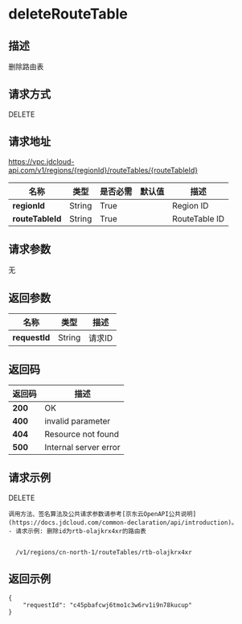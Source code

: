 # deleteRouteTable


## 描述
删除路由表

## 请求方式
DELETE

## 请求地址
https://vpc.jdcloud-api.com/v1/regions/{regionId}/routeTables/{routeTableId}

|名称|类型|是否必需|默认值|描述|
|---|---|---|---|---|
|**regionId**|String|True| |Region ID|
|**routeTableId**|String|True| |RouteTable ID|

## 请求参数
无


## 返回参数
|名称|类型|描述|
|---|---|---|
|**requestId**|String|请求ID|


## 返回码
|返回码|描述|
|---|---|
|**200**|OK|
|**400**|invalid parameter|
|**404**|Resource not found|
|**500**|Internal server error|

## 请求示例
DELETE
```
调用方法、签名算法及公共请求参数请参考[京东云OpenAPI公共说明](https://docs.jdcloud.com/common-declaration/api/introduction)。
- 请求示例: 删除id为rtb-olajkrx4xr的路由表


  /v1/regions/cn-north-1/routeTables/rtb-olajkrx4xr

```

## 返回示例
```
{
    "requestId": "c45pbafcwj6tmo1c3w6rv1i9n78kucup"
}
```
